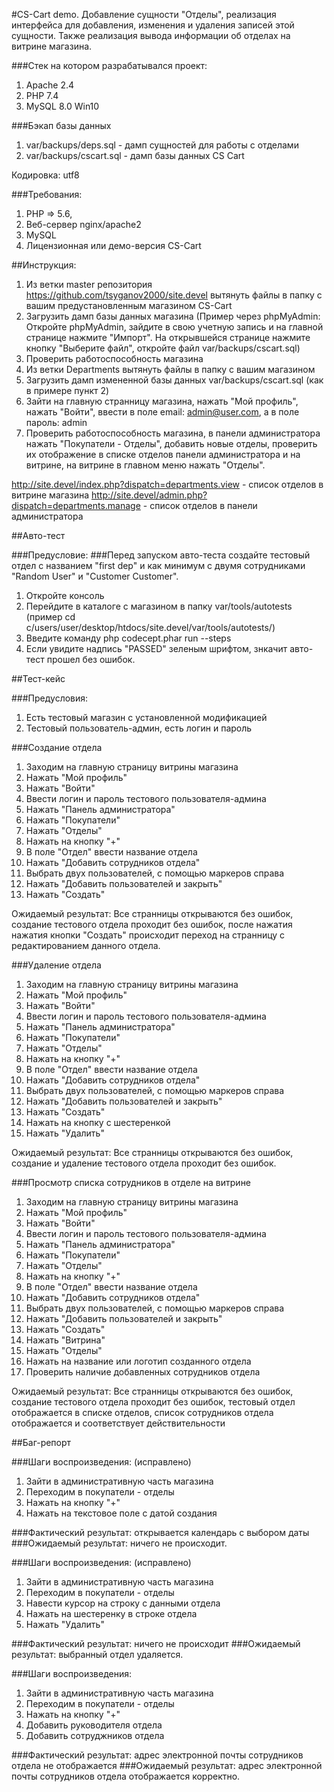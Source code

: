 #CS-Cart demo. Добавление сущности "Отделы", реализация интерфейса для добавления, изменения и удаления записей этой сущности. Также реализация вывода информации об отделах на витрине магазина.

###Стек на котором разрабатывался проект:

1. Apache 2.4
2. PHP 7.4
3. MySQL 8.0 Win10


###Бэкап базы данных

1. var/backups/deps.sql - дамп сущностей для работы с отделами
2. var/backups/cscart.sql - дамп базы данных CS Cart

Кодировка: utf8


###Требования:

1. PHP => 5.6,
2. Веб-сервер nginx/apache2
3. MySQL
4. Лицензионная или демо-версия CS-Cart


##Инструкция:

1. Из ветки master репозитория https://github.com/tsyganov2000/site.devel вытянуть файлы в папку с вашим предустановленным магазином CS-Cart
2. Загрузить дамп базы данных магазина (Пример через phpMyAdmin: Откройте phpMyAdmin, зайдите в свою учетную запись и на главной странице нажмите "Импорт". На открывшейся странице нажмите кнопку "Выберите файл", откройте файл var/backups/cscart.sql)
3. Проверить работоспособность магазина
4. Из ветки Departments вытянуть файлы в папку с вашим магазином
5. Загрузить дамп измененной базы данных var/backups/cscart.sql (как в примере пункт 2)
6. Зайти на главную странницу магазина, нажать "Мой профиль", нажать "Войти", ввести в поле email: admin@user.com, а в поле пароль: admin
7. Проверить работоспособность магазина, в панели администратора нажать "Покупатели - Отделы", добавить новые отделы, проверить их отображение в списке отделов панели администратора и на витрине, на витрине в главном меню нажать "Отделы".

http://site.devel/index.php?dispatch=departments.view - список отделов в витрине магазина
http://site.devel/admin.php?dispatch=departments.manage - список отделов в панели администратора

##Авто-тест

###Предусловие: 
###Перед запуском авто-теста создайте тестовый отдел с названием "first dep" и как минимум с двумя сотрудниками "Random User" и "Customer Customer".

1. Откройте консоль
2. Перейдите в каталоге с магазином в папку var/tools/autotests (пример cd c/users/user/desktop/htdocs/site.devel/var/tools/autotests/)
3. Введите команду php codecept.phar run --steps
4. Если увидите надпись "PASSED" зеленым шрифтом, знкачит авто-тест прошел без ошибок.


##Тест-кейс

###Предусловия:
1. Есть тестовый магазин с установленной модификацией
2. Тестовый пользователь-админ, есть логин и пароль

###Cоздание отдела
1. Заходим на главную страницу витрины магазина
2. Нажать "Мой профиль"
3. Нажать "Войти"
4. Ввести логин и пароль тестового пользователя-админа
5. Нажать "Панель администратора"
6. Нажать "Покупатели"
7. Нажать "Отделы"
8. Нажать на кнопку "+"
9. В поле "Отдел" ввести название отдела
10. Нажать "Добавить сотрудников отдела"
11. Выбрать двух пользователей, с помощью маркеров справа
12. Нажать "Добавить пользователей и закрыть"
13. Нажать "Создать"

Ожидаемый результат: Все странницы открываются без ошибок, создание тестового отдела проходит без ошибок, после нажатия нажатия кнопки "Создать" происходит переход на странницу с редактированием данного отдела.


###Удаление отдела
1. Заходим на главную страницу витрины магазина
2. Нажать "Мой профиль"
3. Нажать "Войти"
4. Ввести логин и пароль тестового пользователя-админа
5. Нажать "Панель администратора"
6. Нажать "Покупатели"
7. Нажать "Отделы"
8. Нажать на кнопку "+"
9. В поле "Отдел" ввести название отдела
10. Нажать "Добавить сотрудников отдела"
11. Выбрать двух пользователей, с помощью маркеров справа
12. Нажать "Добавить пользователей и закрыть"
13. Нажать "Создать"
14. Нажать на кнопку с шестеренкой
15. Нажать "Удалить"

Ожидаемый результат: Все странницы открываются без ошибок, создание и удаление тестового отдела проходит без ошибок.


###Просмотр списка сотрудников в отделе на витрине
1. Заходим на главную страницу витрины магазина
2. Нажать "Мой профиль"
3. Нажать "Войти"
4. Ввести логин и пароль тестового пользователя-админа
5. Нажать "Панель администратора"
6. Нажать "Покупатели"
7. Нажать "Отделы"
8. Нажать на кнопку "+"
9. В поле "Отдел" ввести название отдела
10. Нажать "Добавить сотрудников отдела"
11. Выбрать двух пользователей, с помощью маркеров справа
12. Нажать "Добавить пользователей и закрыть"
13. Нажать "Создать"
14. Нажать "Витрина"
15. Нажать "Отделы"
16. Нажать на название или логотип созданного отдела
17. Проверить наличие добавленных сотрудников отдела

Ожидаемый результат: Все странницы открываются без ошибок, создание тестового отдела проходит без ошибок, тестовый отдел отображается в списке отделов, список сотрудников отдела отображается и соответствует действительности


##Баг-репорт

###Шаги воспроизведения: (исправлено)
1. Зайти в административную часть магазина
2. Переходим в покупатели - отделы
3. Нажать на кнопку "+"
4. Нажать на текстовое поле с датой создания

###Фактический результат: открывается календарь с выбором даты
###Ожидаемый результат: ничего не происходит.


###Шаги воспроизведения: (исправлено)
1. Зайти в административную часть магазина
2. Переходим в покупатели - отделы
3. Навести курсор на строку с данными отдела
4. Нажать на шестеренку в строке отдела
5. Нажать "Удалить"

###Фактический результат: ничего не происходит
###Ожидаемый результат: выбранный отдел удаляется.


###Шаги воспроизведения:
1. Зайти в административную часть магазина
2. Переходим в покупатели - отделы
3. Нажать на кнопку "+"
4. Добавить руководителя отдела
5. Добавить сотруджников отдела

###Фактический результат: адрес электронной почты сотрудников отдела не отображается
###Ожидаемый результат: адрес электронной почты сотрудников отдела отображается корректно.
